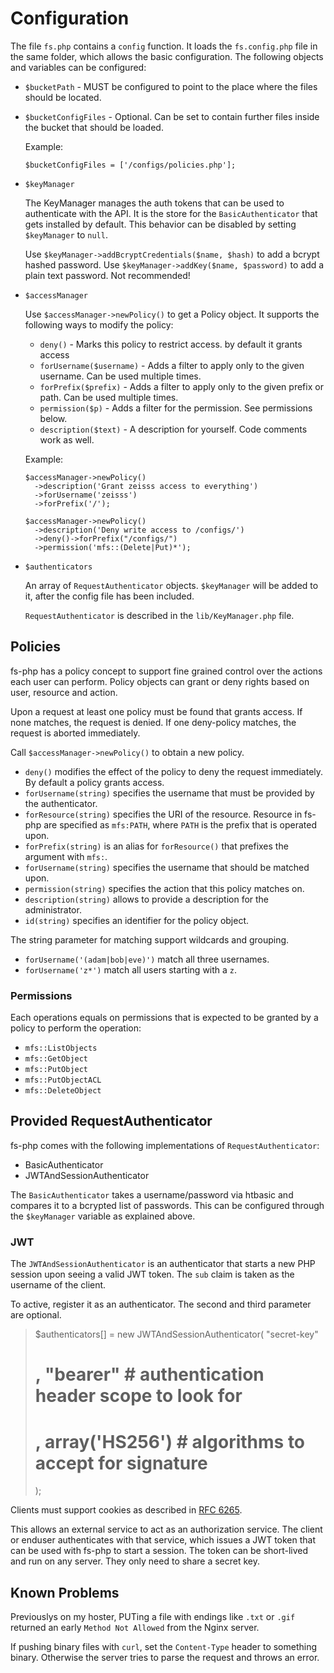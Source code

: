 # Configuration

The file `fs.php` contains a `config` function. It loads the `fs.config.php` file in the same folder,
which allows the basic configuration. The following objects and variables can be configured:

 * `$bucketPath` - MUST be configured to point to the place where the files should be located.

 * `$bucketConfigFiles` - Optional. Can be set to contain further files inside the bucket that should be loaded.

    Example:

    ```
    $bucketConfigFiles = ['/configs/policies.php'];
    ```

 * `$keyManager`

    The KeyManager manages the auth tokens that can be used to authenticate with the API.
    It is the store for the `BasicAuthenticator` that gets installed by default.
    This behavior can be disabled by setting `$keyManager` to `null`.

    Use `$keyManager->addBcryptCredentials($name, $hash)` to add a bcrypt hashed password.
    Use `$keyManager->addKey($name, $password)` to add a plain text password. Not recommended!

 * `$accessManager`

    Use `$accessManager->newPolicy()` to get a Policy object. It supports the following ways to modify the policy:

    * `deny()` - Marks this policy to restrict access. by default it grants access
    * `forUsername($username)` - Adds a filter to apply only to the given username. Can be used multiple times.
    * `forPrefix($prefix)` - Adds a filter to apply only to the given prefix or path. Can be used multiple times.
    * `permission($p)` - Adds a filter for the permission. See permissions below.
    * `description($text)` - A description for yourself. Code comments work as well.

    Example:

    ```
    $accessManager->newPolicy()
      ->description('Grant zeisss access to everything')
      ->forUsername('zeisss')
      ->forPrefix('/');

    $accessManager->newPolicy()
      ->description('Deny write access to /configs/')
      ->deny()->forPrefix("/configs/")
      ->permission('mfs::(Delete|Put)*');
    ```

* `$authenticators`

  An array of `RequestAuthenticator` objects. `$keyManager` will be added to it,
  after the config file has been included.

  `RequestAuthenticator` is described in the `lib/KeyManager.php` file.

## Policies


fs-php has a policy concept to support fine grained control over the actions each
user can perform. Policy objects can grant or deny rights based on user,
resource and action.

Upon a request at least one policy must be found that grants access. If none
matches, the request is denied. If one deny-policy matches, the request is
aborted immediately.

Call `$accessManager->newPolicy()` to obtain a new policy.

* `deny()` modifies the effect of the policy to deny the request immediately. By
  default a policy grants access.
* `forUsername(string)` specifies the username that must be provided by the
  authenticator.
* `forResource(string)` specifies the URI of the resource. Resource in fs-php are
  specified as `mfs:PATH`, where `PATH` is the prefix that is operated upon.
* `forPrefix(string)` is an alias for `forResource()` that prefixes the argument
  with `mfs:`.
* `forUsername(string)` specifies the username that should be matched upon.
* `permission(string)` specifies the action that this policy matches on.
* `description(string)` allows to provide a description for the administrator.
* `id(string)` specifies an identifier for the policy object.

The string parameter for matching support wildcards and grouping.

 * `forUsername('(adam|bob|eve)')` match all three usernames.
 * `forUsername('z*')` match all users starting with a `z`.


### Permissions

Each operations equals on permissions that is expected to be granted by a policy to perform the operation:

 * `mfs::ListObjects`
 * `mfs::GetObject`
 * `mfs::PutObject`
 * `mfs::PutObjectACL`
 * `mfs::DeleteObject`

## Provided RequestAuthenticator

fs-php comes with the following implementations of `RequestAuthenticator`:

 * BasicAuthenticator
 * JWTAndSessionAuthenticator

The `BasicAuthenticator` takes a username/password via htbasic and compares it to
a bcrypted list of passwords. This can be configured through the `$keyManager`
variable as explained above.

### JWT

The `JWTAndSessionAuthenticator` is an authenticator that starts a new PHP session
upon seeing a valid JWT token. The `sub` claim is taken as the username of the client.

To active, register it as an authenticator. The second and third parameter are optional.

> $authenticators[] = new JWTAndSessionAuthenticator(
>   "secret-key"
>   # , "bearer"        # authentication header scope to look for
>   # , array('HS256')  # algorithms to accept for signature
> );

Clients must support cookies as described in [RFC
6265](https://tools.ietf.org/html/rfc6265).

This allows an external service to act as an authorization service. The client or
enduser authenticates with that service, which issues a JWT token that can be
used with fs-php to start a session. The token can be short-lived and run on any
server. They only need to share a secret key.

## Known Problems

Previouslys on my hoster, PUTing a file with endings like `.txt` or `.gif`
returned an early `Method Not Allowed` from the Nginx server.

If pushing binary files with `curl`, set the `Content-Type` header to something
binary. Otherwise the server tries to parse the request and throws an error.
